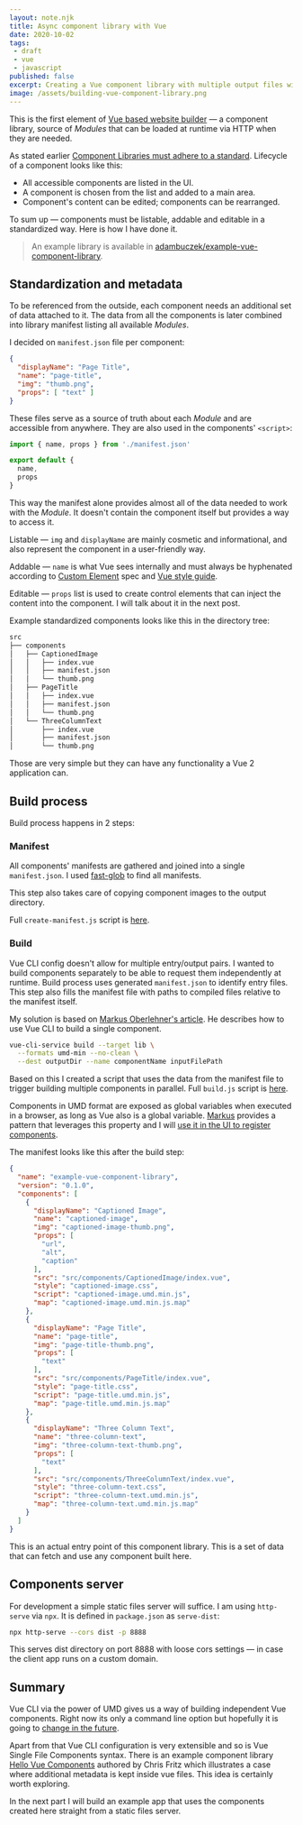 ```yaml
---
layout: note.njk
title: Async component library with Vue
date: 2020-10-02
tags: 
 - draft
 - vue
 - javascript
published: false
excerpt: Creating a Vue component library with multiple output files without ejecting Vue CLI setup.
image: /assets/building-vue-component-library.png
---
```

This is the first element of [Vue based website builder](../vue-website-builder) — a component library, source of *Modules* that can be loaded at runtime via HTTP when they are needed.

As stated earlier [Component Libraries must adhere to a standard](../vue-website-builder/#basic-assumptions). Lifecycle of a component looks like this:
- All accessible components are listed in the UI.
- A component is chosen from the list and added to a main area.
- Component's content can be edited; components can be rearranged.

To sum up — components must be listable, addable and editable in a standardized way. Here is how I have done it.

> An example library is available in [adambuczek/example-vue-component-library](https://github.com/adambuczek/example-vue-component-library).

## Standardization and metadata

To be referenced from the outside, each component needs an additional set of data attached to it. The data from all the components is later combined into library manifest listing all available *Modules*.

I decided on `manifest.json` file per component:

```json
{
  "displayName": "Page Title",
  "name": "page-title",
  "img": "thumb.png",
  "props": [ "text" ]
}
```

These files serve as a source of truth about each *Module* and are accessible from anywhere. They are also used in the components' `<script>`:

```js
import { name, props } from './manifest.json'

export default {
  name,
  props
}
```

This way the manifest alone provides almost all of the data needed to work with the *Module*. It doesn't contain the component itself but provides a way to access it.

Listable — `img` and `displayName` are mainly cosmetic and informational, and also represent the component in a user-friendly way.

Addable — `name` is what Vue sees internally and must always be hyphenated according to [Custom Element](https://html.spec.whatwg.org/multipage/custom-elements.html#custom-elements-core-concepts) spec and [Vue style guide](https://vuejs.org/v2/style-guide/#Multi-word-component-names-essential).

Editable — `props` list is used to create control elements that can inject the content into the component. I will talk about it in the next post.

Example standardized components looks like this in the directory tree:
```bash
src
├── components
│   ├── CaptionedImage
│   │   ├── index.vue
│   │   ├── manifest.json
│   │   └── thumb.png
│   ├── PageTitle
│   │   ├── index.vue
│   │   ├── manifest.json
│   │   └── thumb.png
│   └── ThreeColumnText
│       ├── index.vue
│       ├── manifest.json
│       └── thumb.png
```
Those are very simple but they can have any functionality a Vue 2 application can.

## Build process

Build process happens in 2 steps:

### Manifest

All components' manifests are gathered and joined into a single `manifest.json`. I used [fast-glob](https://www.npmjs.com/package/fast-glob) to find all manifests.

This step also takes care of copying component images to the output directory.

Full `create-manifest.js` script is [here](https://github.com/adambuczek/example-vue-component-library/blob/master/scripts/create-manifest.js).


### Build

Vue CLI config doesn't allow for multiple entry/output pairs. I wanted to build components separately to be able to request them independently at runtime. Build process uses generated `manifest.json` to identify entry files. This step also fills the manifest file with paths to compiled files relative to the manifest itself.

My solution is based on [Markus Oberlehner's article](https://markus.oberlehner.net/blog/distributed-vue-applications-loading-components-via-http/). He describes how to use Vue CLI to build a single component.

```bash
vue-cli-service build --target lib \
  --formats umd-min --no-clean \
  --dest outputDir --name componentName inputFilePath
```

Based on this I created a script that uses the data from the manifest file to trigger building multiple components in parallel. Full `build.js` script is [here](https://github.com/adambuczek/example-vue-component-library/blob/master/scripts/build.js).

Components in UMD format are exposed as global variables when executed in a browser, as long as Vue also is a global variable. [Markus](https://markus.oberlehner.net/blog/distributed-vue-applications-loading-components-via-http/) provides a pattern that leverages this property and I will [use it in the UI to register components](../building-vue-apps-in-vue-app/).

The manifest looks like this after the build step:

```json
{
  "name": "example-vue-component-library",
  "version": "0.1.0",
  "components": [
    {
      "displayName": "Captioned Image",
      "name": "captioned-image",
      "img": "captioned-image-thumb.png",
      "props": [
        "url",
        "alt",
        "caption"
      ],
      "src": "src/components/CaptionedImage/index.vue",
      "style": "captioned-image.css",
      "script": "captioned-image.umd.min.js",
      "map": "captioned-image.umd.min.js.map"
    },
    {
      "displayName": "Page Title",
      "name": "page-title",
      "img": "page-title-thumb.png",
      "props": [
        "text"
      ],
      "src": "src/components/PageTitle/index.vue",
      "style": "page-title.css",
      "script": "page-title.umd.min.js",
      "map": "page-title.umd.min.js.map"
    },
    {
      "displayName": "Three Column Text",
      "name": "three-column-text",
      "img": "three-column-text-thumb.png",
      "props": [
        "text"
      ],
      "src": "src/components/ThreeColumnText/index.vue",
      "style": "three-column-text.css",
      "script": "three-column-text.umd.min.js",
      "map": "three-column-text.umd.min.js.map"
    }
  ]
}
```
This is an actual entry point of this component library. This is a set of data that can fetch and use any component built here.

## Components server

For development a simple static files server will suffice. I am using `http-serve` via `npx`. It is defined in `package.json` as `serve-dist`:
```bash
npx http-serve --cors dist -p 8888
```
This serves dist directory on port 8888 with loose cors settings — in case the client app runs on a custom domain.

## Summary

Vue CLI via the power of UMD gives us a way of building independent Vue components. Right now its only a command line option but hopefully it is going to [change in the future](https://github.com/vuejs/vue-cli/issues/3922).

Apart from that Vue CLI configuration is very extensible and so is Vue Single File Components syntax. There is an example component library [Hello Vue Components](https://github.com/chrisvfritz/hello-vue-components) authored by Chris Fritz which illustrates a case where additional metadata is kept inside vue files. This idea is certainly worth exploring.

In the next part I will build an example app that uses the components created here straight from a static files server.